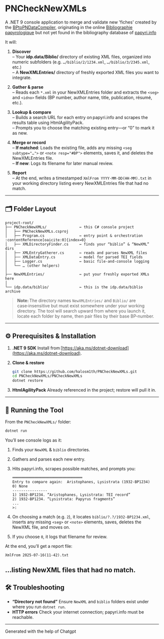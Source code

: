 # PNCheckNewXMLs
A .NET 9 console application to merge and validate new 'fiches' created by the [BPtoPNDataCompiler](https://github.com/halosm1th/BPtoPNDataCompiler), originating in the online [Bibliographie papyrologique](https://bibpap.be/) but not yet found in the bibliography database of [papyri.info](https://papyri.info)  

It will:
1. **Discover**  
   – Your **idp.data/Biblio/** directory of existing XML files, organized into numeric subfolders (e.g. `…/biblio/2/1234.xml`, `…/biblio/3/2345.xml`, etc.)  
   – A **NewXMLEntries/** directory of freshly exported XML files you want to integrate.  

2. **Gather & parse**  
   – Reads each `*.xml` in your NewXMLEntries folder and extracts the `<seg>` and `<idno>` fields (BP number, author name, title, publication, résumé, etc.).  

3. **Lookup & compare**  
   – Builds a search URL for each entry on papyri.info and scrapes the results table using HtmlAgilityPack.  
   – Prompts you to choose the matching existing entry—or “0” to mark it as new.  

4. **Merge or record**  
   – **If matched**: Loads the existing file, adds any missing `<seg subtype="…">` or `<note resp="#BP">` elements, saves it, and deletes the NewXMLEntries file.  
   – **If new**: Logs its filename for later manual review.  

5. **Report**  
   – At the end, writes a timestamped `XmlFrom YYYY-MM-DD(HH‑MM).txt` in your working directory listing every NewXMLEntries file that had no match.  

---

## 🗂️ Folder Layout

```text
project-root/
├── PNCheckNewXMLs/               ← this C# console project
│   ├── PNCheckNewXMLs.csproj
│   ├── Program.cs                ← entry point & orchestration  :contentReference[oaicite:0]{index=0}
│   ├── XMLDirectoryFinder.cs     ← finds your “biblio” & “NewXML” dirs  
│   ├── XMLEntryGatherer.cs       ← reads and parses NewXML files  
│   ├── XMLDataEntry.cs           ← model for parsed TEI fields  
│   ├── Logger.cs                 ← basic file‑and‑console logging  
│   └── … (other helpers)  
│
├── NewXMLEntries/                ← put your freshly exported XMLs here  
│
└── idp.data/biblio/              ← this is the idp.data/biblio archive  
````

> **Note:** The directory names `NewXMLEntries/` and `Biblio/` are case‑insensitive but must exist somewhere under your working directory.  The tool will search upward from where you launch it, locate each folder by name, then pair files by their base BP‑number.

---

## ⚙️ Prerequisites & Installation

1. **.NET 9 SDK**
   Install from [https://aka.ms/dotnet-download](https://aka.ms/dotnet-download).

2. **Clone & restore**

   ```bash
   git clone https://github.com/halosm1th/PNCheckNewXMLs.git
   cd PNCheckNewXMLs/PNCheckNewXMLs
   dotnet restore
   ```

3. **HtmlAgilityPack**
   Already referenced in the project; restore will pull it in.

---

## 🚀 Running the Tool

From the `PNCheckNewXMLs/` folder:

```bash
dotnet run
```

You’ll see console logs as it:

1. Finds your `NewXML` & `biblio` directories.

2. Gathers and parses each new entry.

3. Hits papyri.info, scrapes possible matches, and prompts you:

   ```
   ════════════════════════════════
   Entry to compare again:  Aristophanes, Lysistrata (1932‐BP1234)
   0) None
   ----------------
   1) 1932-BP1234. “Aristophanes, Lysistrata: TEI record”  
   2) 1932-BP1234. “Lysistrata: Papyrus fragments”  
   ...
   >:
   ```

4. On choosing a match (e.g. `2`), it locates `biblio/?.?/1932-BP1234.xml`, inserts any missing `<seg>` or `<note>` elements, saves, deletes the NewXML file, and moves on.

5. If you choose `0`, it logs that filename for review.

At the end, you’ll get a report file:

```
XmlFrom 2025-07-16(11-42).txt
```

…listing NewXML files that had no match.
---

## 🛠️ Troubleshooting

* **“Directory not found”**
  Ensure `NewXML` and `biblio` folders exist under where you run `dotnet run`.
* **HTTP errors**
  Check your internet connection; papyri.info must be reachable.
---
Generated with the help of Chatgpt
